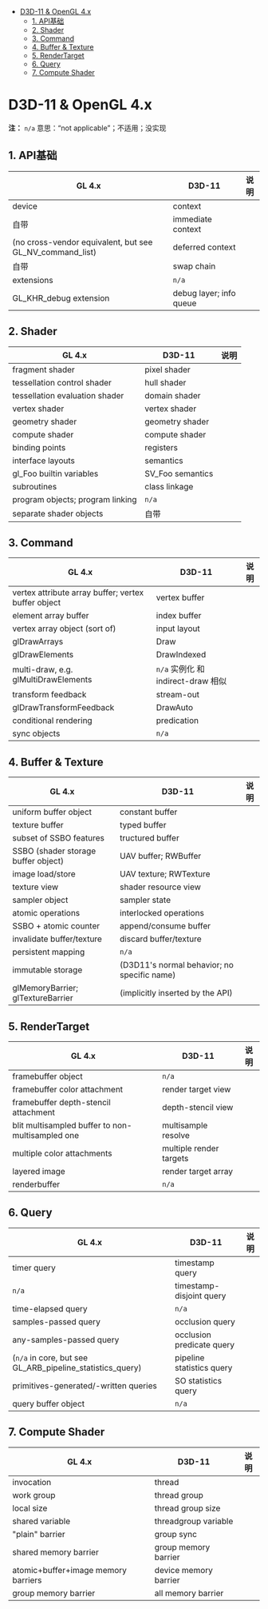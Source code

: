 - [D3D-11 & OpenGL 4.x](#d3d-11--opengl-4x)
  - [1. API基础](#1-api基础)
  - [2. Shader](#2-shader)
  - [3. Command](#3-command)
  - [4. Buffer & Texture](#4-buffer--texture)
  - [5. RenderTarget](#5-rendertarget)
  - [6. Query](#6-query)
  - [7. Compute Shader](#7-compute-shader)

# D3D-11 & OpenGL 4.x

**注：** `n/a` 意思：“not applicable”；不适用；没实现

## 1. API基础

|GL 4.x|D3D-11|说明|
|--|--|--|
|device|context|
|自带|immediate context|
|(no cross-vendor equivalent, but see GL_NV_command_list)|deferred context|
|自带|swap chain|
|extensions|`n/a`|
|GL_KHR_debug extension|debug layer; info queue|

## 2. Shader

|GL 4.x|D3D-11|说明|
|--|--|--|
|fragment shader|pixel shader|
|tessellation control shader|hull shader|
|tessellation evaluation shader|domain shader|
|vertex shader|vertex shader|
|geometry shader|geometry shader|
|compute shader|compute shader|
|binding points|registers|
|interface layouts|semantics |
|gl_Foo builtin variables|SV_Foo semantics|
|subroutines|class linkage|
|program objects; program linking|`n/a`|
|separate shader objects|自带|

## 3. Command

|GL 4.x|D3D-11|说明|
|--|--|--|
|vertex attribute array buffer; vertex buffer object|vertex buffer||
|element array buffer|index buffer ||
|vertex array object (sort of)|input layout||
|glDrawArrays|Draw||
|glDrawElements|DrawIndexed||
|multi-draw, e.g. glMultiDrawElements|`n/a` 实例化 和 indirect-draw 相似||
|transform feedback|stream-out||
|glDrawTransformFeedback|DrawAuto ||
|conditional rendering|predication||
|sync objects|`n/a`||

## 4. Buffer & Texture

|GL 4.x|D3D-11|说明|
|--|--|--|
|uniform buffer object|constant buffer|
|texture buffer|typed buffer|
|subset of SSBO features|tructured buffer|
|SSBO (shader storage buffer object)|UAV buffer; RWBuffer|
|image load/store|UAV texture; RWTexture|
|texture view|shader resource view|
|sampler object|sampler state|
|atomic operations|interlocked operations|
|SSBO + atomic counter|append/consume buffer|
|invalidate buffer/texture|discard buffer/texture|
|persistent mapping|`n/a`|
|immutable storage|(D3D11's normal behavior; no specific name)|
|glMemoryBarrier; glTextureBarrier|(implicitly inserted by the API)|

## 5. RenderTarget

|GL 4.x|D3D-11|说明|
|--|--|--|
|framebuffer object|`n/a`|
|framebuffer color attachment|render target view|
|framebuffer depth-stencil attachment|depth-stencil view|
|blit multisampled buffer to non-multisampled one|multisample resolve|
|multiple color attachments|multiple render targets|
|layered image|render target array|
|renderbuffer|`n/a`|

## 6. Query

|GL 4.x|D3D-11|说明|
|--|--|--|
|timer query|timestamp query|
|`n/a`|timestamp-disjoint query|
|time-elapsed query|`n/a`|
|samples-passed query|occlusion query|
|any-samples-passed query|occlusion predicate query|
|(`n/a` in core, but see GL_ARB_pipeline_statistics_query)|pipeline statistics query|
|primitives-generated/-written queries|SO statistics query|
|query buffer object|`n/a`|

## 7. Compute Shader

|GL 4.x|D3D-11|说明|
|--|--|--|
|invocation|thread|
|work group|thread group|
|local size|thread group size|
|shared variable|threadgroup variable|
|"plain" barrier|group sync|
|shared memory barrier|group memory barrier|
|atomic+buffer+image memory barriers|device memory barrier|
|group memory barrier|all memory barrier|
